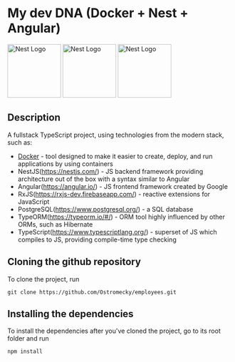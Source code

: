 # My dev DNA (Docker + Nest + Angular)
<div>
  <a href="https://www.docker.com/" target="blank"><img src="https://www.docker.com/sites/default/files/d8/styles/role_icon/public/2019-07/Docker-Logo-White-RGB_Vertical-BG_0.png?itok=8Tuac9I3" width="120" alt="Nest Logo" /></a>
  <a href="http://nestjs.com/" target="blank"><img src="https://nestjs.com/img/logo-small.svg" width="120" alt="Nest Logo" /></a>
  <a href="https://angular.io/" target="blank"><img src="https://angular.io/assets/images/logos/angular/angular.svg" width="120" alt="Nest Logo" /></a>
 
</div>

## Description

A fullstack TypeScript project, using technologies from the modern stack, such as:
* [Docker](https://www.docker.com/) - tool designed to make it easier to create, deploy, and run applications by using containers
* NestJS(https://nestjs.com/) - JS backend framework providing architecture out of the box with a syntax similar to Angular
* Angular(https://angular.io/) - JS frontend framework created by Google
* RxJS(https://rxjs-dev.firebaseapp.com/) - reactive extensions for JavaScript
* PostgreSQL(https://www.postgresql.org/) - a SQL database
* TypeORM(https://typeorm.io/#/) - ORM tool highly influenced by other ORMs, such as Hibernate 
* TypeScript(https://www.typescriptlang.org/) - superset of JS which compiles to JS, providing compile-time type checking

## Cloning the github repository
To clone the project, run
```
git clone https://github.com/Ostromecky/employees.git
```
## Installing the dependencies

To install the dependencies after you've cloned the project, go to its root folder and run
```
npm install
```
